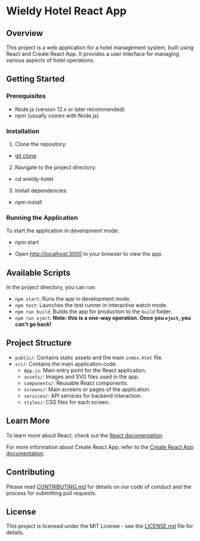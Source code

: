 # Wieldy Hotel React App

## Overview

This project is a web application for a hotel management system, built using React and Create React App. It provides a user interface for managing various aspects of hotel operations.

## Getting Started

### Prerequisites

- Node.js (version 12.x or later recommended)
- npm (usually comes with Node.js)

### Installation

1. Clone the repository:

- [git clone](git@github.com:chandan-devs/wieldy-hotel.git)

2. Navigate to the project directory:

- cd wieldy-hotel

3. Install dependencies:

- npm install

### Running the Application

To start the application in development mode:

- npm start

- Open [http://localhost:3000](http://localhost:3000) in your browser to view the app.

## Available Scripts

In the project directory, you can run:

- `npm start`: Runs the app in development mode.
- `npm test`: Launches the test runner in interactive watch mode.
- `npm run build`: Builds the app for production to the `build` folder.
- `npm run eject`: **Note: this is a one-way operation. Once you `eject`, you can't go back!**

## Project Structure

- `public/`: Contains static assets and the main `index.html` file.
- `src/`: Contains the main application code.
  - `App.js`: Main entry point for the React application.
  - `assets/`: Images and SVG files used in the app.
  - `components/`: Reusable React components.
  - `screens/`: Main screens or pages of the application.
  - `services/`: API services for backend interaction.
  - `styles/`: CSS files for each screen.

## Learn More

To learn more about React, check out the [React documentation](https://reactjs.org/).

For more information about Create React App, refer to the [Create React App documentation](https://facebook.github.io/create-react-app/docs/getting-started).

## Contributing

Please read [CONTRIBUTING.md](CONTRIBUTING.md) for details on our code of conduct and the process for submitting pull requests.

## License

This project is licensed under the MIT License - see the [LICENSE.md](LICENSE.md) file for details.

